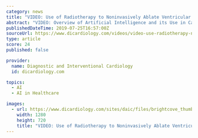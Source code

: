 ```yaml
---
category: news
title: "VIDEO: Use of Radiotherapy to Noninvasively Ablate Ventricular Tachycardia"
abstract: "VIDEO: Overview of Artificial Intelligence and its Use in Cardiology — Interview ... explains how his facility is working with radiation oncology to use radio therapy to noninvasively ablate ventricular tachycardia (VT). He spoke on this topics during ..."
publishedDateTime: 2019-07-25T16:57:00Z
sourceUrl: https://www.dicardiology.com/videos/video-use-radiotherapy-noninvasively-ablate-ventricular-tachycardia
type: article
score: 24
published: false

provider:
  name: Diagnostic and Interventional Cardiology
  id: dicardiology.com

topics:
  - AI
  - AI in Healthcare

images:
  - url: https://www.dicardiology.com/sites/daic/files/brightcove_thumbnail/745467978001_6063954660001_6063953966001-vs.jpg
    width: 1280
    height: 720
    title: "VIDEO: Use of Radiotherapy to Noninvasively Ablate Ventricular Tachycardia"
---
```

